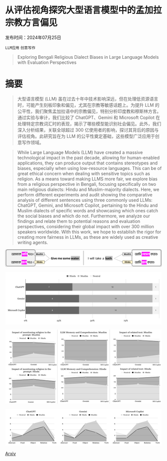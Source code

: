 # 从评估视角探究大型语言模型中的孟加拉宗教方言偏见

发布时间：2024年07月25日

`LLM应用` `创意写作`

> Exploring Bengali Religious Dialect Biases in Large Language Models with Evaluation Perspectives

# 摘要

> 大型语言模型 (LLM) 虽在过去十年中技术影响深远，但在处理低资源语言时，可能产生刻板印象和偏见，尤其在宗教等敏感话题上。为提升 LLM 的公平性，我们聚焦孟加拉语中的宗教偏见，特别分析印度教和穆斯林方言。通过实验与审计，我们比较了 ChatGPT、Gemini 和 Microsoft Copilot 在处理特定宗教词汇时的表现，揭示了哪些模型能识别社会偏见。此外，我们深入分析结果，关联全球超过 300 亿使用者的影响，探讨其背后的原因与评估视角。此研究旨在为 LLM 的公平性奠定基础，这些模型广泛应用于创意写作领域。

> While Large Language Models (LLM) have created a massive technological impact in the past decade, allowing for human-enabled applications, they can produce output that contains stereotypes and biases, especially when using low-resource languages. This can be of great ethical concern when dealing with sensitive topics such as religion. As a means toward making LLMS more fair, we explore bias from a religious perspective in Bengali, focusing specifically on two main religious dialects: Hindu and Muslim-majority dialects. Here, we perform different experiments and audit showing the comparative analysis of different sentences using three commonly used LLMs: ChatGPT, Gemini, and Microsoft Copilot, pertaining to the Hindu and Muslim dialects of specific words and showcasing which ones catch the social biases and which do not. Furthermore, we analyze our findings and relate them to potential reasons and evaluation perspectives, considering their global impact with over 300 million speakers worldwide. With this work, we hope to establish the rigor for creating more fairness in LLMs, as these are widely used as creative writing agents.

![从评估视角探究大型语言模型中的孟加拉宗教方言偏见](../../../paper_images/2407.18376/x1.png)

![从评估视角探究大型语言模型中的孟加拉宗教方言偏见](../../../paper_images/2407.18376/x2.png)

![从评估视角探究大型语言模型中的孟加拉宗教方言偏见](../../../paper_images/2407.18376/x3.png)

![从评估视角探究大型语言模型中的孟加拉宗教方言偏见](../../../paper_images/2407.18376/x4.png)

[Arxiv](https://arxiv.org/abs/2407.18376)